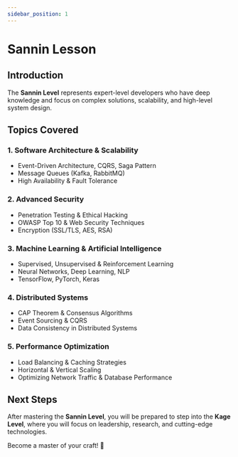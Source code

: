 ```yaml
---
sidebar_position: 1
---
```


# Sannin Lesson

## Introduction
The **Sannin Level** represents expert-level developers who have deep knowledge and focus on complex solutions, scalability, and high-level system design.

## Topics Covered

### 1. Software Architecture & Scalability
- Event-Driven Architecture, CQRS, Saga Pattern
- Message Queues (Kafka, RabbitMQ)
- High Availability & Fault Tolerance

### 2. Advanced Security
- Penetration Testing & Ethical Hacking
- OWASP Top 10 & Web Security Techniques
- Encryption (SSL/TLS, AES, RSA)

### 3. Machine Learning & Artificial Intelligence
- Supervised, Unsupervised & Reinforcement Learning
- Neural Networks, Deep Learning, NLP
- TensorFlow, PyTorch, Keras

### 4. Distributed Systems
- CAP Theorem & Consensus Algorithms
- Event Sourcing & CQRS
- Data Consistency in Distributed Systems

### 5. Performance Optimization
- Load Balancing & Caching Strategies
- Horizontal & Vertical Scaling
- Optimizing Network Traffic & Database Performance

## Next Steps
After mastering the **Sannin Level**, you will be prepared to step into the **Kage Level**, where you will focus on leadership, research, and cutting-edge technologies.

Become a master of your craft! 🚀
